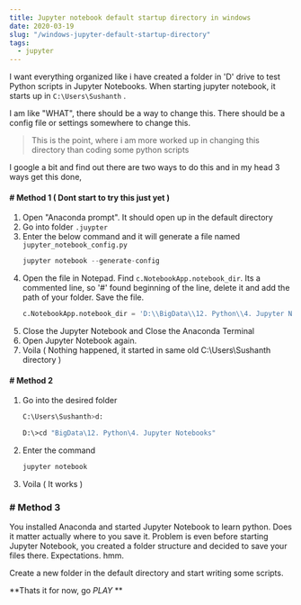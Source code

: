 ```yaml
---
title: Jupyter notebook default startup directory in windows
date: 2020-03-19
slug: "/windows-jupyter-default-startup-directory"
tags:
  - jupyter
---
```


I want everything organized like i have created a folder in 'D' drive to test Python scripts in Jupyter Notebooks. When starting jupyter notebook, it starts up in ```C:\Users\Sushanth``` . 

I am like "WHAT", there should be a way to change this. There should be a config file or settings somewhere to change this. 

> This is the point, where i am more worked up in changing this directory than coding some python scripts

I google a bit and find out there are two ways to do this and in my head 3 ways get this done, 

#### # Method 1 ( Dont start to try this just yet )
1. Open "Anaconda prompt". It should open up in the default directory
1. Go into folder ```.juypter```
1. Enter the below command and it will generate a file named ```jupyter_notebook_config.py```
    ```python 
    jupyter notebook --generate-config
    ```
1. Open the file in Notepad. Find ```c.NotebookApp.notebook_dir```. Its a commented line, so '#' found beginning of the line, delete it and add the path of your folder. Save the file. 
    ```python 
    c.NotebookApp.notebook_dir = 'D:\\BigData\\12. Python\\4. Jupyter Notebooks'
    ```
1. Close the Jupyter Notebook and Close the Anaconda Terminal 
1. Open Jupyter Notebook again. 
1. Voila ( Nothing happened, it started in same old C:\Users\Sushanth directory )

#### # Method 2
1. Go into the desired folder
    ```sh
    C:\Users\Sushanth>d:

    D:\>cd "BigData\12. Python\4. Jupyter Notebooks"
    ```
2. Enter the command 
    ```sh 
    jupyter notebook 
    ```
3. Voila ( It works )

### # Method 3
You installed Anaconda and started Jupyter Notebook to learn python. Does it matter actually where to you save it. Problem is even before starting Jupyter Notebook, you created a folder structure and decided to save your files there. Expectations. hmm. 

Create a new folder in the default directory and start writing some scripts. 

**Thats it for now, go *PLAY* **
